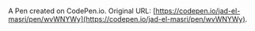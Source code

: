 # 

A Pen created on CodePen.io. Original URL: [https://codepen.io/jad-el-masri/pen/wvWNYWy](https://codepen.io/jad-el-masri/pen/wvWNYWy).


